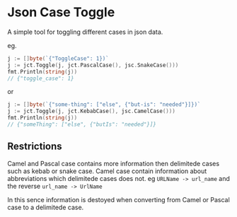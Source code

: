 

# Json Case Toggle

A simple tool for toggling different cases in json data.

eg. 


```go
j := []byte(`{"ToggleCase": 1})`
j := jct.Toggle(j, jct.PascalCase(), jsc.SnakeCase()))
fmt.Println(string(j))
// {"toggle_case": 1}

```

or

```go
j := []byte(`{"some-thing": ["else", {"but-is": "needed"}]})`
j := jct.Toggle(j, jct.KebabCase(), jsc.CamelCase()))
fmt.Println(string(j))
// {"someThing": ["else", {"butIs": "needed"}]}

```


## Restrictions
Camel and Pascal case contains more information then delimitede cases such as kebab 
or snake case. Camel case contain information about abbreviations which delimitede cases does not.
eg `URLName -> url_name` and the reverse `url_name -> UrlName`

In this sence information is destoyed when converting from Camel or Pascal case to a delimitede case.

